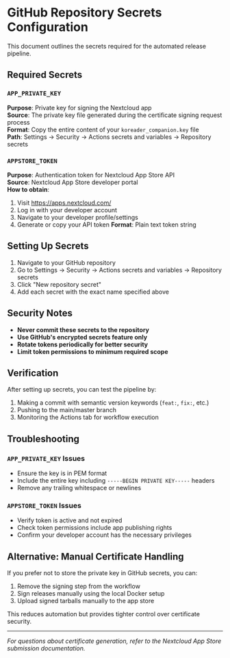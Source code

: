 # GitHub Repository Secrets Configuration

This document outlines the secrets required for the automated release pipeline.

## Required Secrets

### `APP_PRIVATE_KEY`
**Purpose**: Private key for signing the Nextcloud app  
**Source**: The private key file generated during the certificate signing request process  
**Format**: Copy the entire content of your `koreader_companion.key` file  
**Path**: Settings → Security → Actions secrets and variables → Repository secrets

### `APPSTORE_TOKEN`
**Purpose**: Authentication token for Nextcloud App Store API  
**Source**: Nextcloud App Store developer portal  
**How to obtain**:
1. Visit https://apps.nextcloud.com/
2. Log in with your developer account
3. Navigate to your developer profile/settings
4. Generate or copy your API token
**Format**: Plain text token string

## Setting Up Secrets

1. Navigate to your GitHub repository
2. Go to Settings → Security → Actions secrets and variables → Repository secrets
3. Click "New repository secret"
4. Add each secret with the exact name specified above

## Security Notes

- **Never commit these secrets to the repository**
- **Use GitHub's encrypted secrets feature only**
- **Rotate tokens periodically for better security**
- **Limit token permissions to minimum required scope**

## Verification

After setting up secrets, you can test the pipeline by:
1. Making a commit with semantic version keywords (`feat:`, `fix:`, etc.)
2. Pushing to the main/master branch
3. Monitoring the Actions tab for workflow execution

## Troubleshooting

### `APP_PRIVATE_KEY` Issues
- Ensure the key is in PEM format
- Include the entire key including `-----BEGIN PRIVATE KEY-----` headers
- Remove any trailing whitespace or newlines

### `APPSTORE_TOKEN` Issues  
- Verify token is active and not expired
- Check token permissions include app publishing rights
- Confirm your developer account has the necessary privileges

## Alternative: Manual Certificate Handling

If you prefer not to store the private key in GitHub secrets, you can:
1. Remove the signing step from the workflow
2. Sign releases manually using the local Docker setup
3. Upload signed tarballs manually to the app store

This reduces automation but provides tighter control over certificate security.

---

*For questions about certificate generation, refer to the Nextcloud App Store submission documentation.*